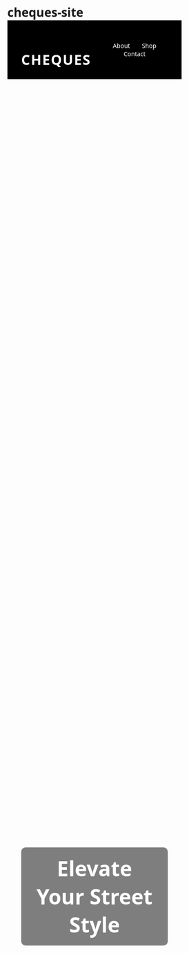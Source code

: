 # cheques-site
<!DOCTYPE html>
<html lang="en">
<head>
  <meta charset="UTF-8" />
  <meta name="viewport" content="width=device-width, initial-scale=1.0"/>
  <title>CHEQUES | Urban Wear</title>
  <style>
    * {
      margin: 0;
      padding: 0;
      box-sizing: border-box;
      font-family: 'Segoe UI', sans-serif;
    }

    body {
      background-color: #f4f4f4;
      color: #333;
    }

    header {
      background-color: #000;
      color: white;
      padding: 1.5rem 2rem;
      display: flex;
      justify-content: space-between;
      align-items: center;
    }

    header h1 {
      font-size: 2rem;
      letter-spacing: 2px;
    }

    nav a {
      color: white;
      margin-left: 1.5rem;
      text-decoration: none;
      font-weight: 500;
    }

    .hero {
      background: url('https://images.unsplash.com/photo-1618354691373-6c6f14d4061a?auto=format&fit=crop&w=1500&q=80') no-repeat center center/cover;
      height: 90vh;
      display: flex;
      align-items: center;
      justify-content: center;
      color: white;
      text-align: center;
    }

    .hero h2 {
      font-size: 3rem;
      background: rgba(0, 0, 0, 0.5);
      padding: 1rem 2rem;
      border-radius: 10px;
    }

    section {
      padding: 4rem 2rem;
      max-width: 1100px;
      margin: auto;
    }

    .about h3,
    .products h3,
    .contact h3 {
      font-size: 2rem;
      margin-bottom: 1rem;
    }

    .about p {
      font-size: 1.1rem;
      line-height: 1.6;
      color: #555;
    }

    .products-grid {
      display: grid;
      grid-template-columns: repeat(auto-fit, minmax(250px, 1fr));
      gap: 2rem;
      margin-top: 2rem;
    }

    .product {
      background: white;
      padding: 1rem;
      border-radius: 10px;
      text-align: center;
      box-shadow: 0 2px 8px rgba(0,0,0,0.1);
    }

    .product img {
      width: 100%;
      border-radius: 10px;
    }

    .product h4 {
      margin: 1rem 0 0.5rem;
    }

    .contact form {
      display: flex;
      flex-direction: column;
    }

    .contact input, .contact textarea {
      padding: 1rem;
      margin: 0.5rem 0;
      border: 1px solid #ccc;
      border-radius: 5px;
    }

    .contact button {
      padding: 1rem;
      background: #000;
      color: white;
      border: none;
      border-radius: 5px;
      cursor: pointer;
      font-weight: bold;
    }

    footer {
      text-align: center;
      padding: 2rem;
      background: #000;
      color: white;
      margin-top: 4rem;
    }
  </style>
</head>
<body>

  <header>
    <h1>CHEQUES</h1>
    <nav>
      <a href="#about">About</a>
      <a href="#products">Shop</a>
      <a href="#contact">Contact</a>
    </nav>
  </header>

  <section class="hero">
    <h2>Elevate Your Street Style</h2>
  </section>

  <section id="about" class="about">
    <h3>About CHEQUES</h3>
    <p>CHEQUES is a bold, street-inspired fashion label blending classic aesthetics with modern flair. We empower self-expression through timeless pieces made for everyday hustle.</p>
  </section>

  <section id="products" class="products">
    <h3>Featured Products</h3>
    <div class="products-grid">
      <div class="product">
        <img src="https://images.unsplash.com/photo-1600180758890-3e705c8b0c8e?auto=format&fit=crop&w=800&q=80" alt="T-shirt">
        <h4>Signature Tee</h4>
        <p>$39</p>
      </div>
      <div class="product">
        <img src="https://images.unsplash.com/photo-1582582494700-31513c2a4c19?auto=format&fit=crop&w=800&q=80" alt="Hoodie">
        <h4>Classic Hoodie</h4>
        <p>$69</p>
      </div>
      <div class="product">
        <img src="https://images.unsplash.com/photo-1618354691373-6c6f14d4061a?auto=format&fit=crop&w=800&q=80" alt="Cap">
        <h4>Street Cap</h4>
        <p>$25</p>
      </div>
    </div>
  </section>

  <section id="contact" class="contact">
    <h3>Get in Touch</h3>
    <form>
      <input type="text" placeholder="Your Name" required />
      <input type="email" placeholder="Your Email" required />
      <textarea rows="5" placeholder="Your Message" required></textarea>
      <button type="submit">Send Message</button>
    </form>
  </section>

  <footer>
    &copy; 2025 CHEQUES. All rights reserved.
  </footer>

</body>
</html>
